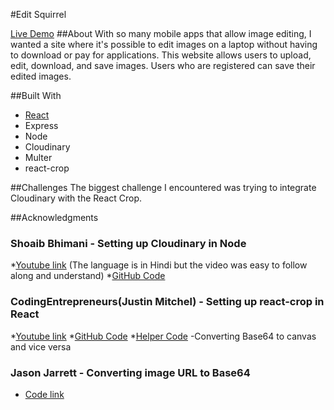 #Edit Squirrel

[Live Demo](www.edit-squirrel.com)
##About
With so many mobile apps that allow image editing, I wanted a site where it's possible to edit images on a laptop without having to download or pay for applications. This website allows users to upload, edit, download, and save images. Users who are registered can save their edited images.

##Built With
* [React](https://github.com/facebook/create-react-app)
* Express
* Node
* Cloudinary
* Multer
* react-crop


##Challenges
The biggest challenge I encountered was trying to integrate Cloudinary with the React Crop. 

##Acknowledgments
### Shoaib Bhimani - Setting up Cloudinary in Node
  *[Youtube link](https://www.youtube.com/watch?v=9R4A0-FjG-M&t=227s&list=LLuBSaJZeyAPVxIYzUrBUp1A&index=2)
  (The language is in Hindi but the video was easy to follow along and understand)
  *[GitHub Code](https://github.com/shoaibcode/express-handler/tree/upload-image-part1)
### CodingEntrepreneurs(Justin Mitchel) - Setting up react-crop in React
  *[Youtube link](https://www.youtube.com/watch?v=jyeRDo2tP_s&index=28&list=PLEsfXFp6DpzQbwYDx1zgcKJ4tzyWFaESK&t=545s)
  *[GitHub Code](https://github.com/codingforentrepreneurs/Try-Reactjs)
  *[Helper Code](https://www.codingforentrepreneurs.com/blog/a-few-javascript-methods-for-images-files/) -Converting Base64 to canvas and vice versa
### Jason Jarrett - Converting image URL to Base64
  * [Code link](https://staxmanade.com/2017/02/how-to-download-and-convert-an-image-to-base64-data-url/#disqus_thread)
  
  

